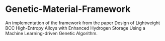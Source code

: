 # Genetic-Material-Framework
An implementation of the framework from the paper Design of Lightweight BCC High-Entropy Alloys with Enhanced Hydrogen Storage Using a Machine Learning-driven Genetic Algorithm.
